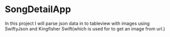 # SongDetailApp


In this project I will parse json data in to tableview with images using SwiftyJson and Kingfisher Swift(which is used for to get an image from url.)

